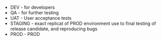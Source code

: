 - DEV - for developers
- QA - for further testing
- UAT - User acceptance tests
- STAGING - exact replicat of PROD environment use to final testing of release candidate, and reproducing bugs
- PROD - PROD